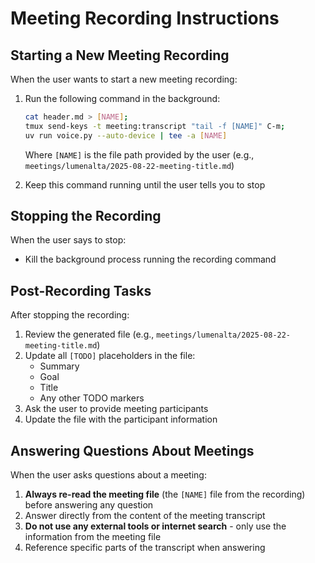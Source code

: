 # Meeting Recording Instructions

## Starting a New Meeting Recording

When the user wants to start a new meeting recording:

1. Run the following command in the background:
   ```bash
   cat header.md > [NAME];
   tmux send-keys -t meeting:transcript "tail -f [NAME]" C-m;
   uv run voice.py --auto-device | tee -a [NAME]
   ```
   Where `[NAME]` is the file path provided by the user (e.g., `meetings/lumenalta/2025-08-22-meeting-title.md`)

2. Keep this command running until the user tells you to stop

## Stopping the Recording

When the user says to stop:
- Kill the background process running the recording command

## Post-Recording Tasks

After stopping the recording:

1. Review the generated file (e.g., `meetings/lumenalta/2025-08-22-meeting-title.md`)
2. Update all `[TODO]` placeholders in the file:
   - Summary
   - Goal
   - Title
   - Any other TODO markers
3. Ask the user to provide meeting participants
4. Update the file with the participant information

## Answering Questions About Meetings

When the user asks questions about a meeting:

1. **Always re-read the meeting file** (the `[NAME]` file from the recording) before answering any question
2. Answer directly from the content of the meeting transcript
3. **Do not use any external tools or internet search** - only use the information from the meeting file
4. Reference specific parts of the transcript when answering
